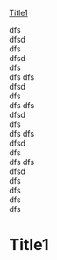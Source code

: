 [Title1](#title1)

dfs  
dfsd  
dfs  
dfsd  
dfs  
dfs  dfs  
dfsd  
dfs  
dfs  dfs  
dfsd  
dfs  
dfs  dfs  
dfsd  
dfs  
dfs  dfs  
dfsd  
dfs  
dfs  
dfs  
dfs  

# Title1
